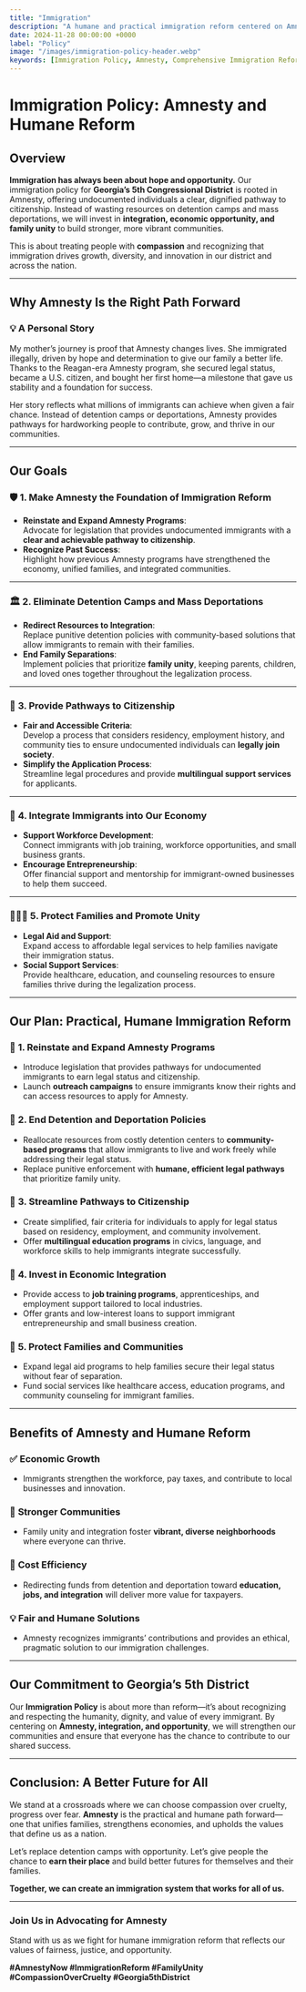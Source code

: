 ```yaml
---
title: "Immigration"
description: "A humane and practical immigration reform centered on Amnesty, integrating immigrants, protecting families, and strengthening our communities without detention camps or mass deportations."
date: 2024-11-28 00:00:00 +0000
label: "Policy"
image: "/images/immigration-policy-header.webp"
keywords: [Immigration Policy, Amnesty, Comprehensive Immigration Reform, Pathway to Citizenship, Family Unity, Economic Growth, Georgia 5th Congressional District, Immigrant Rights, Community Integration, Fair Immigration Policies, No Detention Camps]
---
```


# Immigration Policy: Amnesty and Humane Reform

## Overview  

**Immigration has always been about hope and opportunity.** Our immigration policy for **Georgia’s 5th Congressional District** is rooted in Amnesty, offering undocumented individuals a clear, dignified pathway to citizenship. Instead of wasting resources on detention camps and mass deportations, we will invest in **integration, economic opportunity, and family unity** to build stronger, more vibrant communities.  

This is about treating people with **compassion** and recognizing that immigration drives growth, diversity, and innovation in our district and across the nation.  

---

## **Why Amnesty Is the Right Path Forward**

### 💡 **A Personal Story**  
My mother’s journey is proof that Amnesty changes lives. She immigrated illegally, driven by hope and determination to give our family a better life. Thanks to the Reagan-era Amnesty program, she secured legal status, became a U.S. citizen, and bought her first home—a milestone that gave us stability and a foundation for success.  

Her story reflects what millions of immigrants can achieve when given a fair chance. Instead of detention camps or deportations, Amnesty provides pathways for hardworking people to contribute, grow, and thrive in our communities.  

---

## **Our Goals**

### 🛡️ **1. Make Amnesty the Foundation of Immigration Reform**  
- **Reinstate and Expand Amnesty Programs**:  
  Advocate for legislation that provides undocumented immigrants with a **clear and achievable pathway to citizenship**.  
- **Recognize Past Success**:  
  Highlight how previous Amnesty programs have strengthened the economy, unified families, and integrated communities.  

---

### 🏛️ **2. Eliminate Detention Camps and Mass Deportations**  
- **Redirect Resources to Integration**:  
  Replace punitive detention policies with community-based solutions that allow immigrants to remain with their families.  
- **End Family Separations**:  
  Implement policies that prioritize **family unity**, keeping parents, children, and loved ones together throughout the legalization process.

---

### 🤝 **3. Provide Pathways to Citizenship**  
- **Fair and Accessible Criteria**:  
  Develop a process that considers residency, employment history, and community ties to ensure undocumented individuals can **legally join society**.  
- **Simplify the Application Process**:  
  Streamline legal procedures and provide **multilingual support services** for applicants.  

---

### 💼 **4. Integrate Immigrants into Our Economy**  
- **Support Workforce Development**:  
  Connect immigrants with job training, workforce opportunities, and small business grants.  
- **Encourage Entrepreneurship**:  
  Offer financial support and mentorship for immigrant-owned businesses to help them succeed.  

---

### 👨‍👩‍👧 **5. Protect Families and Promote Unity**  
- **Legal Aid and Support**:  
  Expand access to affordable legal services to help families navigate their immigration status.  
- **Social Support Services**:  
  Provide healthcare, education, and counseling resources to ensure families thrive during the legalization process.  

---

## **Our Plan: Practical, Humane Immigration Reform**

### 🔹 **1. Reinstate and Expand Amnesty Programs**  
- Introduce legislation that provides pathways for undocumented immigrants to earn legal status and citizenship.  
- Launch **outreach campaigns** to ensure immigrants know their rights and can access resources to apply for Amnesty.  

### 🔹 **2. End Detention and Deportation Policies**  
- Reallocate resources from costly detention centers to **community-based programs** that allow immigrants to live and work freely while addressing their legal status.  
- Replace punitive enforcement with **humane, efficient legal pathways** that prioritize family unity.  

### 🔹 **3. Streamline Pathways to Citizenship**  
- Create simplified, fair criteria for individuals to apply for legal status based on residency, employment, and community involvement.  
- Offer **multilingual education programs** in civics, language, and workforce skills to help immigrants integrate successfully.  

### 🔹 **4. Invest in Economic Integration**  
- Provide access to **job training programs**, apprenticeships, and employment support tailored to local industries.  
- Offer grants and low-interest loans to support immigrant entrepreneurship and small business creation.  

### 🔹 **5. Protect Families and Communities**  
- Expand legal aid programs to help families secure their legal status without fear of separation.  
- Fund social services like healthcare access, education programs, and community counseling for immigrant families.  

---

## **Benefits of Amnesty and Humane Reform**

### ✅ **Economic Growth**  
- Immigrants strengthen the workforce, pay taxes, and contribute to local businesses and innovation.  

### 🤝 **Stronger Communities**  
- Family unity and integration foster **vibrant, diverse neighborhoods** where everyone can thrive.  

### 🌟 **Cost Efficiency**  
- Redirecting funds from detention and deportation toward **education, jobs, and integration** will deliver more value for taxpayers.  

### 💡 **Fair and Humane Solutions**  
- Amnesty recognizes immigrants’ contributions and provides an ethical, pragmatic solution to our immigration challenges.  

---

## **Our Commitment to Georgia’s 5th District**

Our **Immigration Policy** is about more than reform—it’s about recognizing and respecting the humanity, dignity, and value of every immigrant. By centering on **Amnesty, integration, and opportunity**, we will strengthen our communities and ensure that everyone has the chance to contribute to our shared success.  

---

## Conclusion: A Better Future for All  

We stand at a crossroads where we can choose compassion over cruelty, progress over fear. **Amnesty** is the practical and humane path forward—one that unifies families, strengthens economies, and upholds the values that define us as a nation.  

Let’s replace detention camps with opportunity. Let’s give people the chance to **earn their place** and build better futures for themselves and their families.  

**Together, we can create an immigration system that works for all of us.**  

---

### **Join Us in Advocating for Amnesty**  

Stand with us as we fight for humane immigration reform that reflects our values of fairness, justice, and opportunity.  

**#AmnestyNow #ImmigrationReform #FamilyUnity #CompassionOverCruelty #Georgia5thDistrict**
